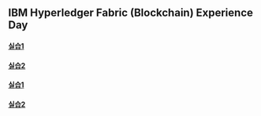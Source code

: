 ## IBM Hyperledger Fabric (Blockchain) Experience Day  
#### [실습1](https://github.com/ibmblkchain/exday/blob/master/%EC%8B%A4%EC%8A%B51.md)  
#### [실습2](https://github.com/ibmblkchain/exday/blob/master/실습1.md)  
#### [실습1](./%EC%8B%A4%EC%8A%B51.md)  
#### [실습2](./실습1.md)  
